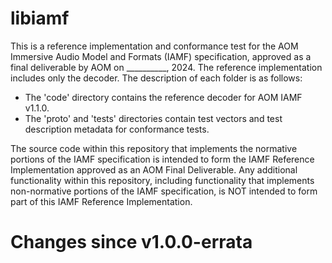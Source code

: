 # libiamf

This is a reference implementation and conformance test for the AOM Immersive Audio Model and Formats (IAMF) specification, approved as a final deliverable by AOM on __________, 2024.
The reference implementation includes only the decoder. The description of each folder is as follows:

- The 'code' directory contains the reference decoder for AOM IAMF v1.1.0.
- The 'proto' and 'tests' directories contain test vectors and test description metadata for conformance tests.

The source code within this repository that implements the normative portions of the IAMF specification is intended to form the IAMF Reference Implementation approved as an AOM Final Deliverable. Any additional functionality within this repository, including functionality that implements non-normative portions of the IAMF specification, is NOT intended to form part of this IAMF Reference Implementation.

# Changes since v1.0.0-errata
